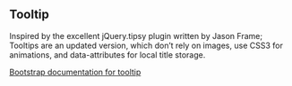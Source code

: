 ## Tooltip

Inspired by the excellent jQuery.tipsy plugin written by Jason Frame; Tooltips are an updated version, which don’t rely on images, use CSS3 for animations, and data-attributes for local title storage.

[Bootstrap documentation for tooltip][docs]


[docs]: http://getbootstrap.com/javascript/#tooltips
